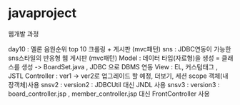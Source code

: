 # javaproject
웹개발 과정

day10 : 멜론 음원순위 top 10 크롤링 + 게시판 (mvc패턴)
sns : JDBC연동이 가능한 sns스타일의 반응형 웹 게시판 (mvc패턴) Model : 데이터 타입(자료형)을 생성 = 클래스를 생성 -> BoardSet.java , JDBC 으로 DBMS 연동 View : EL, 커스텀태그 , JSTL Controller : ver1 -> ver2로 업그레이드 할 예정, 더보기, 세션 scope 객체(내장객체)사용
snsv2 : version2 : JDBCUtil 대신 JNDL 사용
snsv3 : version3 : board_controller.jsp , member_controller.jsp 대신 FrontController 사용
